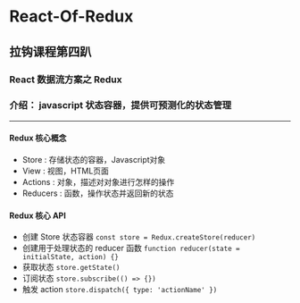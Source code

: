 # React-Of-Redux

## 拉钩课程第四趴

### React 数据流方案之 Redux

### 介绍： javascript 状态容器，提供可预测化的状态管理

---

#### Redux 核心概念

- Store : 存储状态的容器，Javascript对象
- View : 视图，HTML页面
- Actions : 对象，描述对对象进行怎样的操作
- Reducers : 函数，操作状态并返回新的状态

#### Redux 核心 API
- 创建 Store 状态容器
`const store = Redux.createStore(reducer)`
- 创建用于处理状态的 reducer 函数
`function reducer(state = initialState, action) {}`
- 获取状态
`store.getState()`
- 订阅状态
`store.subscribe(() => {})`
- 触发 action
`store.dispatch({ type: 'actionName' })`